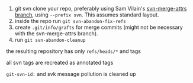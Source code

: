 1. git svn clone your repo, preferably using Sam Vilain's [svn-merge-attrs branch](http://github.com/samv/git/tree/svn-merge-attrs), using `--prefix svn`. This assumes standard layout.
2. inside the repo run `git svn-abandon-fix-refs`
3. create `.git/info/grafts` for merge commits (might not be necessary with the svn-merge-attrs branch).
4. run `git svn-abandon-cleanup`

the resulting repository has only `refs/heads/*` and tags

all svn tags are recreated as annotated tags

`git-svn-id:` and svk message pollution is cleaned up

